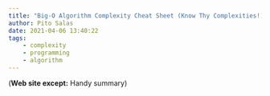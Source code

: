 ```yaml
---
title: "Big-O Algorithm Complexity Cheat Sheet (Know Thy Complexities!) @ericdrowell"
author: Pito Salas
date: 2021-04-06 13:40:22
tags:
    - complexity
    - programming
    - algorithm
---
```



(**Web site except:** Handy summary) 
